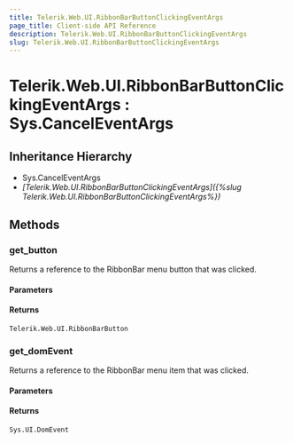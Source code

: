 ```yaml
---
title: Telerik.Web.UI.RibbonBarButtonClickingEventArgs
page_title: Client-side API Reference
description: Telerik.Web.UI.RibbonBarButtonClickingEventArgs
slug: Telerik.Web.UI.RibbonBarButtonClickingEventArgs
---
```


# Telerik.Web.UI.RibbonBarButtonClickingEventArgs : Sys.CancelEventArgs

## Inheritance Hierarchy

* Sys.CancelEventArgs
* *[Telerik.Web.UI.RibbonBarButtonClickingEventArgs]({%slug Telerik.Web.UI.RibbonBarButtonClickingEventArgs%})*


## Methods

### get_button

Returns a reference to the RibbonBar menu button that was clicked.

#### Parameters

#### Returns

`Telerik.Web.UI.RibbonBarButton`
### get_domEvent

Returns a reference to the RibbonBar menu item that was clicked.

#### Parameters

#### Returns

`Sys.UI.DomEvent` 


